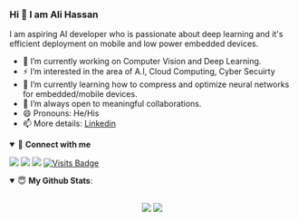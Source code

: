 ### Hi 👋 I am Ali Hassan

I am aspiring AI developer who is passionate about deep learning and it's efficient deployment on mobile and low power embedded devices. 

- 🔭 I’m currently working on Computer Vision and Deep Learning.
- ⚡ I’m interested in the area of A.I, Cloud Computing, Cyber Secuirty
- 🌱 I’m currently learning how to compress and optimize neural networks for embedded/mobile devices.
- 👯 I’m always open to meaningful collaborations.
- 😄 Pronouns: He/His
- 📫 More details: [Linkedin](https://www.linkedin.com/in/hasandev/)

<details open>
<summary>🤝 <b>Connect with me</b></summary>

<p align = "center">
 
[<img src="https://img.shields.io/badge/twitter-%231DA1F2.svg?&style=for-the-badge&logo=twitter&logoColor=white" />](https://twitter.com/engr_speaks2) 
[<img src="https://img.shields.io/badge/linkedin-%230077B5.svg?&style=for-the-badge&logo=linkedin&logoColor=white" />](https://www.linkedin.com/in/hasandev/)
[<img src="https://img.shields.io/badge/youtube-%23FF0000.svg?&style=for-the-badge&logo=youtube&logoColor=white" />](https://www.youtube.com/user/Anujdutt9/videos)
[![Visits Badge](https://badges.pufler.dev/visits/anujdutt9/anujdutt9?style=for-the-badge)](https://github.com/alijatoi)

</p>

</details>

<details open>
 <summary> 😇 <b>My Github Stats</b>: </summary>

<br>

<p align = "center">
  <img src = "https://github-readme-stats.vercel.app/api?username=alijatoi&show_icons=true&title_color=fff&icon_color=79ff97&text_color=9f9f9f&bg_color=151515&line_height=40">
  <img src = "https://github-readme-stats.vercel.app/api/top-langs/?username=alijatoi9&hide=css,java,html&theme=tokyonight">
</p>

</details>
